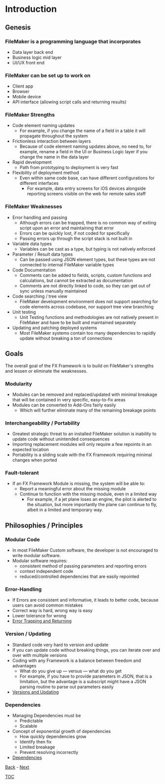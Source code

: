 # Introduction

## Genesis

### FileMaker is a programming language that incorporates
  - Data layer back end
  - Business logic mid layer
  - UI/UX front end
 
### FileMaker can be set up to work on
  - Client app
  - Browser
  - Mobile device
  - API interface (allowing script calls and returning results)

### FileMaker Strengths
- Code element naming updates
  - For example, if you change the name of a field in a table it will propagate throughout the system
- Frictionless interaction between layers
  - Because of code element naming updates above, no need to, for example, rename a field in the UI or Business Logic layer if you change the name in the data layer
- Rapid development
  - Path from prototyping to deployment is very fast
- Flexibility of deployment method
  - Even within same code base, can have different configurations for different interfaces
    - For example, data entry screens for iOS devices alongside reporting screens visible on the web for remote sales staff 

### FileMaker Weaknesses
- Error handling and passing
  - Although errors can be trapped, there is no common way of exiting script upon an error and maintaining that error
  - Errors can be quickly lost, if not coded for specifically
  - Passing errors up through the script stack is not built in
- Variable data types
  - Variables can be cast as a type, but typing is not natively enforced
- Parameter / Result data types
  - Can be passed using JSON element types, but these types are not connected to internal FileMaker variable types 
- Code Documentation
  - Comments can be added to fields, scripts, custom functions and calculations, but cannot be extracted as documentation
  - Comments are not directly linked to code, so they can get out of sync unless manually maintained
- Code searching / tree view
  - FileMaker development environment does not support searching for code elements across codebase, nor support tree view branching
- Unit testing 
  - Unit Testing functions and methodologies are not natively present in FileMaker and have to be built and maintained separately
- Updating and patching deployed systems
  - Most FileMaker systems contain too many dependencies to rapidly update without breaking a ton of connections


## Goals

The overall goal of the FX Framework is to build on FileMaker's strengths and lessen or eliminate the weaknesses.

### Modularity
  - Modules can be removed and replaced/updated with minimal breakage that will be contained in very specific, easy-to-fix areas
  - Modules can be converted to Add-Ons fairly easily
    - Which will further eliminate many of the remaining breakage points

### Interchangeability / Portability 
  - Greatest strategic threat to an installed FileMaker solution is inability to update code without unintended consequences
  - Importing replacement modules will only require a few repoints in an expected location
  - Portability is a sliding scale with the FX Framework requiring minimal changes when ported

### Fault-tolerant
  - If an FX Framework Module is missing, the system will be able to:
    - Report a meaningful error about the missing module
    - Continue to function with the missing module, even in a limited way 
      - For example, if a jet plane loses an engine, the pilot is alerted to the situation, but more importantly the plane can continue to fly, albeit in a limited and temporary way.


## Philosophies / Principles

### Modular Code
  - In most FileMaker Custom software, the developer is not encouraged to write modular software.
  - Modular software requires:
    - consistent method of passing parameters and reporting errors
    - context independent code
    - reduced/controlled dependencies that are easily repointed

### Error-Handling
  - If Errors are consistent and informative, it leads to better code, because users can avoid common mistakes
  - Correct way is hard, wrong way is easy
  - Lower tolerance for wrong
  - [Error Trapping and Returning](Error_Trapping_Returning.md)

### Version / Updating
  - Standard code very hard to version and update
  - If you can update code without breaking things, you can iterate over and over with multiple versions
  - Coding with any Framework is a balance between freedom and advantages
    - What do you give up — versus — what do you get
    - For example, if you have to provide parameters in JSON, that is a limitation, but the advantage is a subscript might have a JSON parsing routine to parse out parameters easily
  - [Versions and Updating](Versions_Updating.md)

### Dependencies
  - Managing Dependencies must be
    - Predictable
    - Scalable
  - Concept of exponential growth of dependencies
    - How quickly dependencies grow
    - Identify then fix
    - Limited breakage
    - Prevent resolving incorrectly
  - [Dependencies](Dependencies.md)

[Back](TOC.md) - [Next](Script_Functions_And_Types.md)

[TOC](TOC.md)
